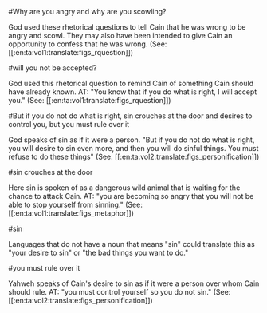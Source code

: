 #Why are you angry and why are you scowling?

God used these rhetorical questions to tell Cain that he was wrong to be angry and scowl. They may also have been intended to give Cain an opportunity to confess that he was wrong. (See: [[:en:ta:vol1:translate:figs_rquestion]])

#will you not be accepted?

God used this rhetorical question to remind Cain of something Cain should have already known. AT: "You know that if you do what is right, I will accept you." (See: [[:en:ta:vol1:translate:figs_rquestion]])

#But if you do not do what is right, sin crouches at the door and desires to control you, but you must rule over it

God speaks of sin as if it were a person. "But if you do not do what is right, you will desire to sin even more, and then you will do sinful things. You must refuse to do these things" (See: [[:en:ta:vol2:translate:figs_personification]])

#sin crouches at the door

Here sin is spoken of as a dangerous wild animal that is waiting for the chance to attack Cain. AT: "you are becoming so angry that you will not be able to stop yourself from sinning." (See: [[:en:ta:vol1:translate:figs_metaphor]])

#sin

Languages that do not have a noun that means "sin" could translate this as "your desire to sin" or "the bad things you want to do."

#you must rule over it

Yahweh speaks of Cain's desire to sin as if it were a person over whom Cain should rule. AT: "you must control yourself so you do not sin." (See: [[:en:ta:vol2:translate:figs_personification]])